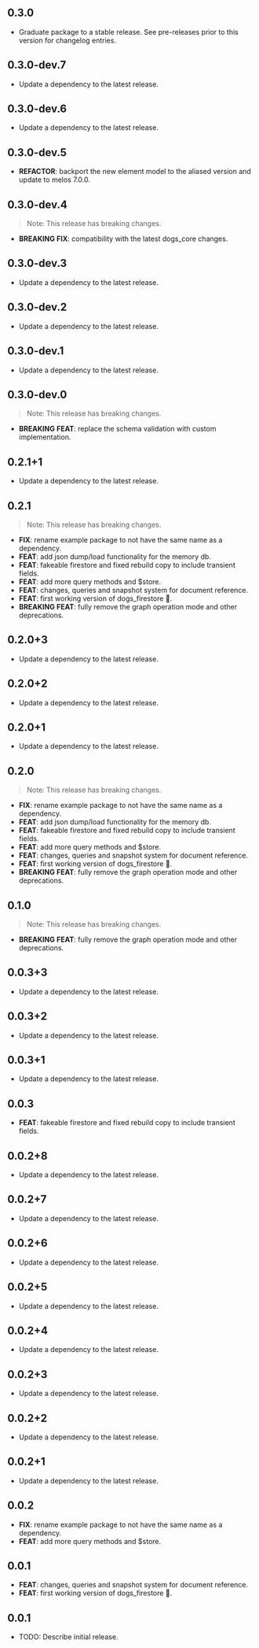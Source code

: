 ## 0.3.0

 - Graduate package to a stable release. See pre-releases prior to this version for changelog entries.

## 0.3.0-dev.7

 - Update a dependency to the latest release.

## 0.3.0-dev.6

 - Update a dependency to the latest release.

## 0.3.0-dev.5

 - **REFACTOR**: backport the new element model to the aliased version and update to melos 7.0.0.

## 0.3.0-dev.4

> Note: This release has breaking changes.

 - **BREAKING** **FIX**: compatibility with the latest dogs_core changes.

## 0.3.0-dev.3

 - Update a dependency to the latest release.

## 0.3.0-dev.2

 - Update a dependency to the latest release.

## 0.3.0-dev.1

 - Update a dependency to the latest release.

## 0.3.0-dev.0

> Note: This release has breaking changes.

 - **BREAKING** **FEAT**: replace the schema validation with custom implementation.

## 0.2.1+1

 - Update a dependency to the latest release.

## 0.2.1

> Note: This release has breaking changes.

 - **FIX**: rename example package to not have the same name as a dependency.
 - **FEAT**: add json dump/load functionality for the memory db.
 - **FEAT**: fakeable firestore and fixed rebuild copy to include transient fields.
 - **FEAT**: add more query methods and $store.
 - **FEAT**: changes, queries and snapshot system for document reference.
 - **FEAT**: first working version of dogs_firestore 🎉.
 - **BREAKING** **FEAT**: fully remove the graph operation mode and other deprecations.

## 0.2.0+3

 - Update a dependency to the latest release.

## 0.2.0+2

 - Update a dependency to the latest release.

## 0.2.0+1

 - Update a dependency to the latest release.

## 0.2.0

> Note: This release has breaking changes.

 - **FIX**: rename example package to not have the same name as a dependency.
 - **FEAT**: add json dump/load functionality for the memory db.
 - **FEAT**: fakeable firestore and fixed rebuild copy to include transient fields.
 - **FEAT**: add more query methods and $store.
 - **FEAT**: changes, queries and snapshot system for document reference.
 - **FEAT**: first working version of dogs_firestore 🎉.
 - **BREAKING** **FEAT**: fully remove the graph operation mode and other deprecations.

## 0.1.0

> Note: This release has breaking changes.

 - **BREAKING** **FEAT**: fully remove the graph operation mode and other deprecations.

## 0.0.3+3

 - Update a dependency to the latest release.

## 0.0.3+2

 - Update a dependency to the latest release.

## 0.0.3+1

 - Update a dependency to the latest release.

## 0.0.3

 - **FEAT**: fakeable firestore and fixed rebuild copy to include transient fields.

## 0.0.2+8

 - Update a dependency to the latest release.

## 0.0.2+7

 - Update a dependency to the latest release.

## 0.0.2+6

 - Update a dependency to the latest release.

## 0.0.2+5

 - Update a dependency to the latest release.

## 0.0.2+4

 - Update a dependency to the latest release.

## 0.0.2+3

 - Update a dependency to the latest release.

## 0.0.2+2

 - Update a dependency to the latest release.

## 0.0.2+1

 - Update a dependency to the latest release.

## 0.0.2

 - **FIX**: rename example package to not have the same name as a dependency.
 - **FEAT**: add more query methods and $store.

## 0.0.1

 - **FEAT**: changes, queries and snapshot system for document reference.
 - **FEAT**: first working version of dogs_firestore 🎉.

## 0.0.1

* TODO: Describe initial release.
